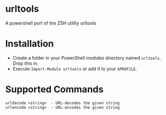 # urltools
A powershell port of the ZSH utility urltools

# Installation
- Create a folder in your PowerShell modules directory named `urltools`.  Drop this in.
- Execute `Import-Module urltools` or add it to your `$PROFILE`.

# Supported Commands
```
urldecode <string>  - URL-decodes the given string
urlencode <string>  - URL-encodes the given string
```
